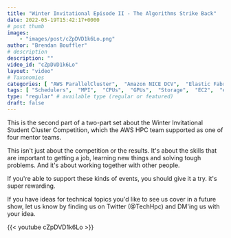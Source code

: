 ```yaml
---
title: "Winter Invitational Episode II - The Algorithms Strike Back"
date: 2022-05-19T15:42:17+0000
# post thumb
images:
    - "images/post/cZpDVD1k6Lo.png"
author: "Brendan Bouffler"
# description
description: ""
video_id: "cZpDVD1k6Lo"
layout: "video"
# Taxonomies
categories: [ "AWS ParallelCluster",  "Amazon NICE DCV",  "Elastic Fabric Adapter",  "Life Sciences", ]
tags: [ "Schedulers",  "MPI",  "CPUs",  "GPUs",  "Storage",  "EC2",  "elastic fabric adapter",  "High Performance Computing",  "Lustre",  "autoscaling",  "technical computing",  "EFA",  "HPC",  "tightly-coupled",  "elastic",  "infiniband",  "DCV",  "cloud computing",  "vizualization",  "virtualization",  "ParallelCluster",  "bioinformatics",  "scientific computing",  "techshorts", ]
type: "regular" # available type (regular or featured)
draft: false
---
```


This is the second part of a two-part set about the Winter Invitational Student Cluster Competition, which the AWS HPC team supported as one of four mentor teams.

This isn't just about the competition or the results. It's about the skills that are important to getting a job, learning new things and solving tough problems. And it's about working together with other people.

If you're able to support these kinds of events, you should give it a try. it's super rewarding. 

If you have ideas for technical topics you'd like to see us cover in a future show, let us know by finding us on Twitter (@TechHpc) and DM'ing us with your idea.

{{< youtube cZpDVD1k6Lo >}}